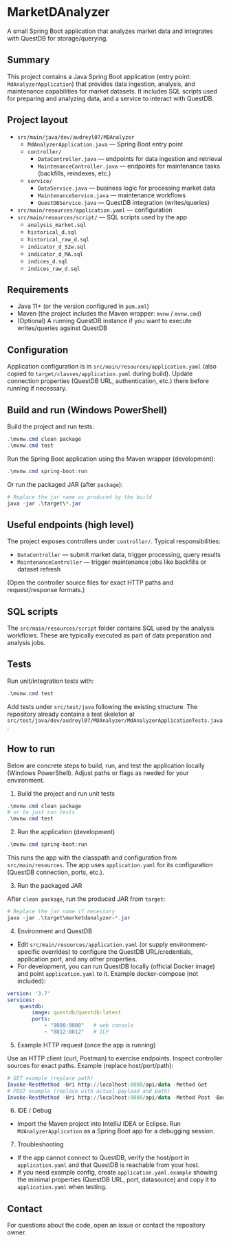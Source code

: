 # MarketDAnalyzer

A small Spring Boot application that analyzes market data and integrates with QuestDB for storage/querying.

## Summary

This project contains a Java Spring Boot application (entry point: `MdAnalyzerApplication`) that provides data ingestion, analysis, and maintenance capabilities for market datasets. It includes SQL scripts used for preparing and analyzing data, and a service to interact with QuestDB.

## Project layout

- `src/main/java/dev/audreyl07/MDAnalyzer`
	- `MdAnalyzerApplication.java` — Spring Boot entry point
	- `controller/`
		- `DataController.java` — endpoints for data ingestion and retrieval
		- `MaintenanceController.java` — endpoints for maintenance tasks (backfills, reindexes, etc.)
	- `service/`
		- `DataService.java` — business logic for processing market data
		- `MaintenanceService.java` — maintenance workflows
		- `QuestDBService.java` — QuestDB integration (writes/queries)
- `src/main/resources/application.yaml` — configuration
- `src/main/resources/script/` — SQL scripts used by the app
	- `analysis_market.sql`
	- `historical_d.sql`
	- `historical_raw_d.sql`
	- `indicator_d_52w.sql`
	- `indicator_d_MA.sql`
	- `indices_d.sql`
	- `indices_raw_d.sql`

## Requirements

- Java 11+ (or the version configured in `pom.xml`)
- Maven (the project includes the Maven wrapper: `mvnw` / `mvnw.cmd`)
- (Optional) A running QuestDB instance if you want to execute writes/queries against QuestDB

## Configuration

Application configuration is in `src/main/resources/application.yaml` (also copied to `target/classes/application.yaml` during build). Update connection properties (QuestDB URL, authentication, etc.) there before running if necessary.

## Build and run (Windows PowerShell)

Build the project and run tests:

```powershell
.\mvnw.cmd clean package
.\mvnw.cmd test
```

Run the Spring Boot application using the Maven wrapper (development):

```powershell
.\mvnw.cmd spring-boot:run
```

Or run the packaged JAR (after `package`):

```powershell
# Replace the jar name as produced by the build
java -jar .\target\*.jar
```

## Useful endpoints (high level)

The project exposes controllers under `controller/`. Typical responsibilities:

- `DataController` — submit market data, trigger processing, query results
- `MaintenanceController` — trigger maintenance jobs like backfills or dataset refresh

(Open the controller source files for exact HTTP paths and request/response formats.)

## SQL scripts

The `src/main/resources/script` folder contains SQL used by the analysis workflows. These are typically executed as part of data preparation and analysis jobs.

## Tests

Run unit/integration tests with:

```powershell
.\mvnw.cmd test
```

Add tests under `src/test/java` following the existing structure. The repository already contains a test skeleton at `src/test/java/dev/audreyl07/MDAnalyzer/MdAnalyzerApplicationTests.java`.

## How to run

Below are concrete steps to build, run, and test the application locally (Windows PowerShell). Adjust paths or flags as needed for your environment.

1) Build the project and run unit tests

```powershell
.\mvnw.cmd clean package
# or to just run tests
.\mvnw.cmd test
```

2) Run the application (development)

```powershell
.\mvnw.cmd spring-boot:run
```

This runs the app with the classpath and configuration from `src/main/resources`. The app uses `application.yaml` for its configuration (QuestDB connection, ports, etc.).

3) Run the packaged JAR

After `clean package`, run the produced JAR from `target`:

```powershell
# Replace the jar name if necessary
java -jar .\target\marketdanalyzer-*.jar
```

4) Environment and QuestDB

- Edit `src/main/resources/application.yaml` (or supply environment-specific overrides) to configure the QuestDB URL/credentials, application port, and any other properties.
- For development, you can run QuestDB locally (official Docker image) and point `application.yaml` to it. Example docker-compose (not included):

```yaml
version: '3.7'
services:
	questdb:
		image: questdb/questdb:latest
		ports:
			- "9000:9000"   # web console
			- "8812:8812"   # ILP
```

5) Example HTTP request (once the app is running)

Use an HTTP client (curl, Postman) to exercise endpoints. Inspect controller sources for exact paths. Example (replace host/port/path):

```powershell
# GET example (replace path)
Invoke-RestMethod -Uri http://localhost:8080/api/data -Method Get
# POST example (replace with actual payload and path)
Invoke-RestMethod -Uri http://localhost:8080/api/data -Method Post -Body (@{ /* json */ } | ConvertTo-Json) -ContentType 'application/json'
```

6) IDE / Debug

- Import the Maven project into IntelliJ IDEA or Eclipse. Run `MdAnalyzerApplication` as a Spring Boot app for a debugging session.

7) Troubleshooting

- If the app cannot connect to QuestDB, verify the host/port in `application.yaml` and that QuestDB is reachable from your host.
- If you need example config, create `application.yaml.example` showing the minimal properties (QuestDB URL, port, datasource) and copy it to `application.yaml` when testing.

## Contact

For questions about the code, open an issue or contact the repository owner.
